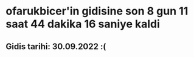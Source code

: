# ofarukbicer'in gidisine son 8 gun 11 saat 44 dakika 16 saniye kaldi

## Gidis tarihi: 30.09.2022 :(